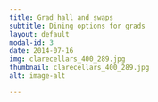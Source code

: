 ```yaml
---
title: Grad hall and swaps
subtitle: Dining options for grads
layout: default
modal-id: 3
date: 2014-07-16
img: clarecellars_400_289.jpg
thumbnail: clarecellars_400_289.jpg
alt: image-alt

---
```

